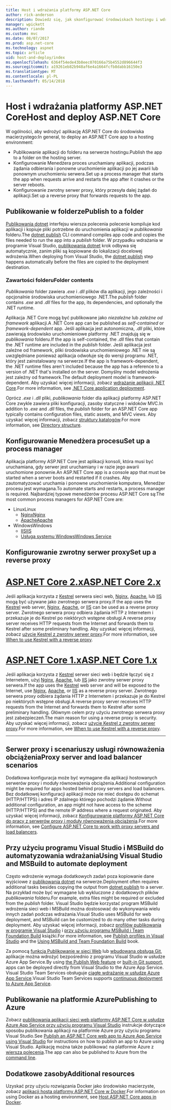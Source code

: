 ```yaml
---
title: Host i wdrażania platformy ASP.NET Core
author: rick-anderson
description: Dowiedz się, jak skonfigurować środowiskach hostingu i wdrażanie aplikacji platformy ASP.NET Core.
manager: wpickett
ms.author: riande
ms.custom: mvc
ms.date: 08/07/2017
ms.prod: asp.net-core
ms.technology: aspnet
ms.topic: article
uid: host-and-deploy/index
ms.openlocfilehash: 6364f54ede43b8eec070166a75b4552d896644f3
ms.sourcegitcommit: a19261eb82b948af6e4a1664fcfb8dabb16150e3
ms.translationtype: MT
ms.contentlocale: pl-PL
ms.lasthandoff: 05/14/2018
---
```

# <a name="host-and-deploy-aspnet-core"></a><span data-ttu-id="d5cc5-103">Host i wdrażania platformy ASP.NET Core</span><span class="sxs-lookup"><span data-stu-id="d5cc5-103">Host and deploy ASP.NET Core</span></span>

<span data-ttu-id="d5cc5-104">W ogólności, aby wdrożyć aplikację ASP.NET Core do środowiska macierzystego:</span><span class="sxs-lookup"><span data-stu-id="d5cc5-104">In general, to deploy an ASP.NET Core app to a hosting environment:</span></span>

* <span data-ttu-id="d5cc5-105">Publikowanie aplikacji do folderu na serwerze hostingu.</span><span class="sxs-lookup"><span data-stu-id="d5cc5-105">Publish the app to a folder on the hosting server.</span></span>
* <span data-ttu-id="d5cc5-106">Konfigurowanie Menedżera proces uruchamiany aplikacji, podczas żądania odbierania i ponowne uruchomienie aplikacji po jej awarii lub ponownym uruchomieniu serwera.</span><span class="sxs-lookup"><span data-stu-id="d5cc5-106">Set up a process manager that starts the app when requests arrive and restarts the app after it crashes or the server reboots.</span></span>
* <span data-ttu-id="d5cc5-107">Konfigurowanie zwrotny serwer proxy, który przesyła dalej żądań do aplikacji.</span><span class="sxs-lookup"><span data-stu-id="d5cc5-107">Set up a reverse proxy that forwards requests to the app.</span></span>

## <a name="publish-to-a-folder"></a><span data-ttu-id="d5cc5-108">Publikowanie w folderze</span><span class="sxs-lookup"><span data-stu-id="d5cc5-108">Publish to a folder</span></span> 

<span data-ttu-id="d5cc5-109">[Publikowania dotnet](/dotnet/articles/core/tools/dotnet-publish) interfejsu wiersza polecenia polecenie kompiluje kod aplikacji i kopiuje pliki potrzebne do uruchomienia aplikacji w *publikowania* folderu.</span><span class="sxs-lookup"><span data-stu-id="d5cc5-109">The [dotnet publish](/dotnet/articles/core/tools/dotnet-publish) CLI command compiles app code and copies the files needed to run the app into a *publish* folder.</span></span> <span data-ttu-id="d5cc5-110">W przypadku wdrażania w programie Visual Studio, [publikowania dotnet](/dotnet/core/tools/dotnet-publish) krok odbywa się automatycznie, zanim pliki są kopiowane do lokalizacji docelowej wdrożenia.</span><span class="sxs-lookup"><span data-stu-id="d5cc5-110">When deploying from Visual Studio, the [dotnet publish](/dotnet/core/tools/dotnet-publish) step happens automatically before the files are copied to the deployment destination.</span></span>

### <a name="folder-contents"></a><span data-ttu-id="d5cc5-111">Zawartości folderu</span><span class="sxs-lookup"><span data-stu-id="d5cc5-111">Folder contents</span></span>

<span data-ttu-id="d5cc5-112">*Publikowania* folder zawiera *.exe* i *.dll* plików dla aplikacji, jego zależności i opcjonalnie środowiska uruchomieniowego .NET.</span><span class="sxs-lookup"><span data-stu-id="d5cc5-112">The *publish* folder contains *.exe* and *.dll* files for the app, its dependencies, and optionally the .NET runtime.</span></span>

<span data-ttu-id="d5cc5-113">Aplikacja .NET Core mogą być publikowane jako *niezależne* lub *zależne od framework* aplikacji.</span><span class="sxs-lookup"><span data-stu-id="d5cc5-113">A .NET Core app can be published as *self-contained* or *framework-dependent* app.</span></span> <span data-ttu-id="d5cc5-114">Jeśli aplikacja jest autonomiczna, *.dll* pliki, które zawierają środowisko uruchomieniowe platformy .NET znajdują się w *publikowania* folderu.</span><span class="sxs-lookup"><span data-stu-id="d5cc5-114">If the app is self-contained, the *.dll* files that contain the .NET runtime are included in the *publish* folder.</span></span> <span data-ttu-id="d5cc5-115">Jeśli aplikacja jest zależne od framework, pliki środowiska uruchomieniowego .NET nie są uwzględniane ponieważ aplikacja odwołuje się do wersji programu .NET, który jest zainstalowany na serwerze.</span><span class="sxs-lookup"><span data-stu-id="d5cc5-115">If the app is framework-dependent, the .NET runtime files aren't included because the app has a reference to a version of .NET that's installed on the server.</span></span> <span data-ttu-id="d5cc5-116">Domyślny model wdrożenia jest zależny od framework.</span><span class="sxs-lookup"><span data-stu-id="d5cc5-116">The default deployment model is framework-dependent.</span></span> <span data-ttu-id="d5cc5-117">Aby uzyskać więcej informacji, zobacz [wdrażanie aplikacji .NET Core](/dotnet/articles/core/deploying/index).</span><span class="sxs-lookup"><span data-stu-id="d5cc5-117">For more information, see [.NET Core application deployment](/dotnet/articles/core/deploying/index).</span></span>

<span data-ttu-id="d5cc5-118">Oprócz *.exe* i *.dll* pliki, *publikowania* folder dla aplikacji platformy ASP.NET Core zwykle zawiera pliki konfiguracji, zasoby statyczne i widoków MVC.</span><span class="sxs-lookup"><span data-stu-id="d5cc5-118">In addition to *.exe* and *.dll* files, the *publish* folder for an ASP.NET Core app typically contains configuration files, static assets, and MVC views.</span></span> <span data-ttu-id="d5cc5-119">Aby uzyskać więcej informacji, zobacz [struktury katalogów](xref:host-and-deploy/directory-structure).</span><span class="sxs-lookup"><span data-stu-id="d5cc5-119">For more information, see [Directory structure](xref:host-and-deploy/directory-structure).</span></span>

## <a name="set-up-a-process-manager"></a><span data-ttu-id="d5cc5-120">Konfigurowanie Menedżera procesu</span><span class="sxs-lookup"><span data-stu-id="d5cc5-120">Set up a process manager</span></span>

<span data-ttu-id="d5cc5-121">Aplikacja platformy ASP.NET Core jest aplikacji konsoli, która musi być uruchamiana, gdy serwer jest uruchamiany i w razie jego awarii uruchomione ponownie.</span><span class="sxs-lookup"><span data-stu-id="d5cc5-121">An ASP.NET Core app is a console app that must be started when a server boots and restarted if it crashes.</span></span> <span data-ttu-id="d5cc5-122">Aby zautomatyzować uruchamia i ponowne uruchomienie komputera, Menedżer procesu jest wymagana.</span><span class="sxs-lookup"><span data-stu-id="d5cc5-122">To automate starts and restarts, a process manager is required.</span></span> <span data-ttu-id="d5cc5-123">Najbardziej typowe menedżerów procesu ASP.NET Core są:</span><span class="sxs-lookup"><span data-stu-id="d5cc5-123">The most common process managers for ASP.NET Core are:</span></span>

* <span data-ttu-id="d5cc5-124">Linux</span><span class="sxs-lookup"><span data-stu-id="d5cc5-124">Linux</span></span>
  * [<span data-ttu-id="d5cc5-125">Nginx</span><span class="sxs-lookup"><span data-stu-id="d5cc5-125">Nginx</span></span>](xref:host-and-deploy/linux-nginx)
  * [<span data-ttu-id="d5cc5-126">Apache</span><span class="sxs-lookup"><span data-stu-id="d5cc5-126">Apache</span></span>](xref:host-and-deploy/linux-apache)
* <span data-ttu-id="d5cc5-127">Windows</span><span class="sxs-lookup"><span data-stu-id="d5cc5-127">Windows</span></span>
  * [<span data-ttu-id="d5cc5-128">IIS</span><span class="sxs-lookup"><span data-stu-id="d5cc5-128">IIS</span></span>](xref:host-and-deploy/iis/index)
  * [<span data-ttu-id="d5cc5-129">Usługa systemu Windows</span><span class="sxs-lookup"><span data-stu-id="d5cc5-129">Windows Service</span></span>](xref:host-and-deploy/windows-service)

## <a name="set-up-a-reverse-proxy"></a><span data-ttu-id="d5cc5-130">Konfigurowanie zwrotny serwer proxy</span><span class="sxs-lookup"><span data-stu-id="d5cc5-130">Set up a reverse proxy</span></span>

# <a name="aspnet-core-2xtabaspnetcore2x"></a>[<span data-ttu-id="d5cc5-131">ASP.NET Core 2.x</span><span class="sxs-lookup"><span data-stu-id="d5cc5-131">ASP.NET Core 2.x</span></span>](#tab/aspnetcore2x)

<span data-ttu-id="d5cc5-132">Jeśli aplikacja korzysta z [Kestrel](xref:fundamentals/servers/kestrel) serwera sieci web, [Nginx](xref:host-and-deploy/linux-nginx), [Apache](xref:host-and-deploy/linux-apache), lub [IIS](xref:host-and-deploy/iis/index) mogą być używane jako zwrotnego serwera proxy.</span><span class="sxs-lookup"><span data-stu-id="d5cc5-132">If the app uses the [Kestrel](xref:fundamentals/servers/kestrel) web server, [Nginx](xref:host-and-deploy/linux-nginx), [Apache](xref:host-and-deploy/linux-apache), or [IIS](xref:host-and-deploy/iis/index) can be used as a reverse proxy server.</span></span> <span data-ttu-id="d5cc5-133">Zwrotnego serwera proxy odbiera żądania HTTP z Internetem i przekazuje je do Kestrel po niektórych wstępne obsługi.</span><span class="sxs-lookup"><span data-stu-id="d5cc5-133">A reverse proxy server receives HTTP requests from the Internet and forwards them to Kestrel after some preliminary handling.</span></span> <span data-ttu-id="d5cc5-134">Aby uzyskać więcej informacji, zobacz [użycie Kestrel z zwrotny serwer proxy](xref:fundamentals/servers/kestrel?tabs=aspnetcore2x#when-to-use-kestrel-with-a-reverse-proxy).</span><span class="sxs-lookup"><span data-stu-id="d5cc5-134">For more information, see [When to use Kestrel with a reverse proxy](xref:fundamentals/servers/kestrel?tabs=aspnetcore2x#when-to-use-kestrel-with-a-reverse-proxy).</span></span>

# <a name="aspnet-core-1xtabaspnetcore1x"></a>[<span data-ttu-id="d5cc5-135">ASP.NET Core 1.x</span><span class="sxs-lookup"><span data-stu-id="d5cc5-135">ASP.NET Core 1.x</span></span>](#tab/aspnetcore1x)

<span data-ttu-id="d5cc5-136">Jeśli aplikacja korzysta z [Kestrel](xref:fundamentals/servers/kestrel) serwer sieci web i będzie łączyć się z Internetem, użyj [Nginx](xref:host-and-deploy/linux-nginx), [Apache](xref:host-and-deploy/linux-apache), lub [IIS](xref:host-and-deploy/iis/index) jako zwrotny serwer proxy serwera.</span><span class="sxs-lookup"><span data-stu-id="d5cc5-136">If the app uses the [Kestrel](xref:fundamentals/servers/kestrel) web server and will be exposed to the Internet, use [Nginx](xref:host-and-deploy/linux-nginx), [Apache](xref:host-and-deploy/linux-apache), or [IIS](xref:host-and-deploy/iis/index) as a reverse proxy server.</span></span> <span data-ttu-id="d5cc5-137">Zwrotnego serwera proxy odbiera żądania HTTP z Internetem i przekazuje je do Kestrel po niektórych wstępne obsługi.</span><span class="sxs-lookup"><span data-stu-id="d5cc5-137">A reverse proxy server receives HTTP requests from the Internet and forwards them to Kestrel after some preliminary handling.</span></span> <span data-ttu-id="d5cc5-138">Głównym celem przy użyciu zwrotnego serwera proxy jest zabezpieczeń.</span><span class="sxs-lookup"><span data-stu-id="d5cc5-138">The main reason for using a reverse proxy is security.</span></span> <span data-ttu-id="d5cc5-139">Aby uzyskać więcej informacji, zobacz [użycie Kestrel z zwrotny serwer proxy](xref:fundamentals/servers/kestrel?tabs=aspnetcore1x#when-to-use-kestrel-with-a-reverse-proxy).</span><span class="sxs-lookup"><span data-stu-id="d5cc5-139">For more information, see [When to use Kestrel with a reverse proxy](xref:fundamentals/servers/kestrel?tabs=aspnetcore1x#when-to-use-kestrel-with-a-reverse-proxy).</span></span>

---

## <a name="proxy-server-and-load-balancer-scenarios"></a><span data-ttu-id="d5cc5-140">Serwer proxy i scenariuszy usługi równoważenia obciążenia</span><span class="sxs-lookup"><span data-stu-id="d5cc5-140">Proxy server and load balancer scenarios</span></span>

<span data-ttu-id="d5cc5-141">Dodatkowa konfiguracja może być wymagane dla aplikacji hostowanych serwerów proxy i moduły równoważenia obciążenia.</span><span class="sxs-lookup"><span data-stu-id="d5cc5-141">Additional configuration might be required for apps hosted behind proxy servers and load balancers.</span></span> <span data-ttu-id="d5cc5-142">Bez dodatkowej konfiguracji aplikacji może nie mieć dostępu do schemat (HTTP/HTTPS) i adres IP zdalnego którego pochodzi żądanie.</span><span class="sxs-lookup"><span data-stu-id="d5cc5-142">Without additional configuration, an app might not have access to the scheme (HTTP/HTTPS) and the remote IP address where a request originated.</span></span> <span data-ttu-id="d5cc5-143">Aby uzyskać więcej informacji, zobacz [Konfigurowanie platformy ASP.NET Core do pracy z serwerów proxy i moduły równoważenia obciążenia](xref:host-and-deploy/proxy-load-balancer).</span><span class="sxs-lookup"><span data-stu-id="d5cc5-143">For more information, see [Configure ASP.NET Core to work with proxy servers and load balancers](xref:host-and-deploy/proxy-load-balancer).</span></span>

## <a name="using-visual-studio-and-msbuild-to-automate-deployment"></a><span data-ttu-id="d5cc5-144">Przy użyciu programu Visual Studio i MSBuild do automatyzowania wdrażania</span><span class="sxs-lookup"><span data-stu-id="d5cc5-144">Using Visual Studio and MSBuild to automate deployment</span></span>

<span data-ttu-id="d5cc5-145">Często wdrożenie wymaga dodatkowych zadań poza kopiowanie dane wyjściowe z [publikowania dotnet](/dotnet/core/tools/dotnet-publish) na serwerze.</span><span class="sxs-lookup"><span data-stu-id="d5cc5-145">Deployment often requires additional tasks besides copying the output from [dotnet publish](/dotnet/core/tools/dotnet-publish) to a server.</span></span> <span data-ttu-id="d5cc5-146">Na przykład może być wymagane lub wykluczone z dodatkowych plików *publikowania* folderu.</span><span class="sxs-lookup"><span data-stu-id="d5cc5-146">For example, extra files might be required or excluded from the *publish* folder.</span></span> <span data-ttu-id="d5cc5-147">Visual Studio będzie korzystać program MSBuild wdrożenia sieci web i MSBuild można dostosować do wykonywania wielu innych zadań podczas wdrażania.</span><span class="sxs-lookup"><span data-stu-id="d5cc5-147">Visual Studio uses MSBuild for web deployment, and MSBuild can be customized to do many other tasks during deployment.</span></span> <span data-ttu-id="d5cc5-148">Aby uzyskać więcej informacji, zobacz [profilów publikowania w programie Visual Studio](xref:host-and-deploy/visual-studio-publish-profiles) i [przy użyciu programu MSBuild i Team Foundation Build](http://msbuildbook.com/) książki.</span><span class="sxs-lookup"><span data-stu-id="d5cc5-148">For more information, see [Publish profiles in Visual Studio](xref:host-and-deploy/visual-studio-publish-profiles) and the [Using MSBuild and Team Foundation Build](http://msbuildbook.com/) book.</span></span>

<span data-ttu-id="d5cc5-149">Za pomocą [funkcja Publikowanie w sieci Web](xref:tutorials/publish-to-azure-webapp-using-vs) lub [wbudowana obsługa Git](xref:host-and-deploy/azure-apps/azure-continuous-deployment), aplikacje można wdrożyć bezpośrednio z programu Visual Studio w usłudze Azure App Service.</span><span class="sxs-lookup"><span data-stu-id="d5cc5-149">By using [the Publish Web feature](xref:tutorials/publish-to-azure-webapp-using-vs) or [built-in Git support](xref:host-and-deploy/azure-apps/azure-continuous-deployment), apps can be deployed directly from Visual Studio to the Azure App Service.</span></span> <span data-ttu-id="d5cc5-150">Visual Studio Team Services obsługuje [ciągłe wdrażanie w usłudze Azure App Service](/vsts/build-release/apps/cd/azure/aspnet-core-to-azure-webapp?tabs=vsts).</span><span class="sxs-lookup"><span data-stu-id="d5cc5-150">Visual Studio Team Services supports [continuous deployment to Azure App Service](/vsts/build-release/apps/cd/azure/aspnet-core-to-azure-webapp?tabs=vsts).</span></span>

## <a name="publishing-to-azure"></a><span data-ttu-id="d5cc5-151">Publikowanie na platformie Azure</span><span class="sxs-lookup"><span data-stu-id="d5cc5-151">Publishing to Azure</span></span>

<span data-ttu-id="d5cc5-152">Zobacz [publikowania aplikacji sieci web platformy ASP.NET Core w usłudze Azure App Service przy użyciu programu Visual Studio](xref:tutorials/publish-to-azure-webapp-using-vs) instrukcje dotyczące sposobu publikowania aplikacji na platformie Azure przy użyciu programu Visual Studio.</span><span class="sxs-lookup"><span data-stu-id="d5cc5-152">See [Publish an ASP.NET Core web app to Azure App Service using Visual Studio](xref:tutorials/publish-to-azure-webapp-using-vs) for instructions on how to publish an app to Azure using Visual Studio.</span></span> <span data-ttu-id="d5cc5-153">Aplikację można także publikować na platformie Azure z [wiersza polecenia](xref:tutorials/publish-to-azure-webapp-using-cli).</span><span class="sxs-lookup"><span data-stu-id="d5cc5-153">The app can also be published to Azure from the [command line](xref:tutorials/publish-to-azure-webapp-using-cli).</span></span>

## <a name="additional-resources"></a><span data-ttu-id="d5cc5-154">Dodatkowe zasoby</span><span class="sxs-lookup"><span data-stu-id="d5cc5-154">Additional resources</span></span>

<span data-ttu-id="d5cc5-155">Uzyskać przy użyciu rozwiązania Docker jako środowisko macierzyste, zobacz [aplikacji hosta platformy ASP.NET Core w Docker](xref:host-and-deploy/docker/index).</span><span class="sxs-lookup"><span data-stu-id="d5cc5-155">For information on using Docker as a hosting environment, see [Host ASP.NET Core apps in Docker](xref:host-and-deploy/docker/index).</span></span>
